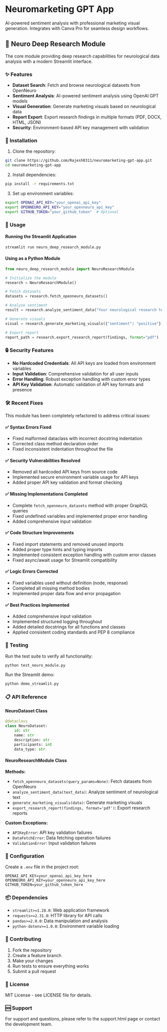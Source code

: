 # Neuromarketing GPT App

AI-powered sentiment analysis with professional marketing visual generation. Integrates with Canva Pro for seamless design workflows.

## 🧠 Neuro Deep Research Module

The core module providing deep research capabilities for neurological data analysis with a modern Streamlit interface.

### ✨ Features

- **Dataset Search**: Fetch and browse neurological datasets from OpenNeuro
- **Sentiment Analysis**: AI-powered sentiment analysis using OpenAI GPT models
- **Visual Generation**: Generate marketing visuals based on neurological data
- **Report Export**: Export research findings in multiple formats (PDF, DOCX, HTML, JSON)
- **Security**: Environment-based API key management with validation

### 🔧 Installation

1. Clone the repository:
```bash
git clone https://github.com/Rajesh0311/neuromarketing-gpt-app.git
cd neuromarketing-gpt-app
```

2. Install dependencies:
```bash
pip install -r requirements.txt
```

3. Set up environment variables:
```bash
export OPENAI_API_KEY="your_openai_api_key"
export OPENNEURO_API_KEY="your_openneuro_api_key"
export GITHUB_TOKEN="your_github_token"  # Optional
```

### 🚀 Usage

#### Running the Streamlit Application

```bash
streamlit run neuro_deep_research_module.py
```

#### Using as a Python Module

```python
from neuro_deep_research_module import NeuroResearchModule

# Initialize the module
research = NeuroResearchModule()

# Fetch datasets
datasets = research.fetch_openneuro_datasets()

# Analyze sentiment
result = research.analyze_sentiment_data("Your neurological research text here")

# Generate visuals
visual = research.generate_marketing_visuals({"sentiment": "positive"})

# Export report
report_path = research.export_research_report(findings, format="pdf")
```

### 🔒 Security Features

- **No Hardcoded Credentials**: All API keys are loaded from environment variables
- **Input Validation**: Comprehensive validation for all user inputs
- **Error Handling**: Robust exception handling with custom error types
- **API Key Validation**: Automatic validation of API key formats and presence

### 🛠️ Recent Fixes

This module has been completely refactored to address critical issues:

#### ✅ Syntax Errors Fixed
- Fixed malformed dataclass with incorrect docstring indentation
- Corrected class method declaration order
- Fixed inconsistent indentation throughout the file

#### ✅ Security Vulnerabilities Resolved
- Removed all hardcoded API keys from source code
- Implemented secure environment variable usage for API keys
- Added proper API key validation and format checking

#### ✅ Missing Implementations Completed
- Complete `fetch_openneuro_datasets` method with proper GraphQL queries
- Fixed undefined variables and implemented proper error handling
- Added comprehensive input validation

#### ✅ Code Structure Improvements
- Fixed import statements and removed unused imports
- Added proper type hints and typing imports
- Implemented consistent exception handling with custom error classes
- Fixed async/await usage for Streamlit compatibility

#### ✅ Logic Errors Corrected
- Fixed variables used without definition (node, response)
- Completed all missing method bodies
- Implemented proper data flow and error propagation

#### ✅ Best Practices Implemented
- Added comprehensive input validation
- Implemented structured logging throughout
- Added detailed docstrings for all functions and classes
- Applied consistent coding standards and PEP 8 compliance

### 🧪 Testing

Run the test suite to verify all functionality:

```bash
python test_neuro_module.py
```

Run the Streamlit demo:

```bash
python demo_streamlit.py
```

### 📋 API Reference

#### NeuroDataset Class
```python
@dataclass
class NeuroDataset:
    id: str
    name: str
    description: str
    participants: int
    data_type: str
```

#### NeuroResearchModule Class

**Methods:**
- `fetch_openneuro_datasets(query_params=None)`: Fetch datasets from OpenNeuro
- `analyze_sentiment_data(text_data)`: Analyze sentiment of neurological text
- `generate_marketing_visuals(data)`: Generate marketing visuals
- `export_research_report(findings, format='pdf')`: Export research reports

**Custom Exceptions:**
- `APIKeyError`: API key validation failures
- `DataFetchError`: Data fetching operation failures
- `ValidationError`: Input validation failures

### 🔧 Configuration

Create a `.env` file in the project root:

```env
OPENAI_API_KEY=your_openai_api_key_here
OPENNEURO_API_KEY=your_openneuro_api_key_here
GITHUB_TOKEN=your_github_token_here
```

### 📦 Dependencies

- `streamlit>=1.28.0`: Web application framework
- `requests>=2.31.0`: HTTP library for API calls
- `pandas>=2.0.0`: Data manipulation and analysis
- `python-dotenv>=1.0.0`: Environment variable loading

### 🤝 Contributing

1. Fork the repository
2. Create a feature branch
3. Make your changes
4. Run tests to ensure everything works
5. Submit a pull request

### 📄 License

MIT License - see LICENSE file for details.

### 🆘 Support

For support and questions, please refer to the support.html page or contact the development team.

